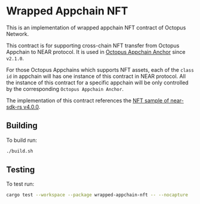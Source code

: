 # Wrapped Appchain NFT

This is an implementation of wrapped appchain NFT contract of Octopus Network.

This contract is for supporting cross-chain NFT transfer from Octopus Appchain to NEAR protocol. It is used in [Octopus Appchain Anchor](https://github.com/octopus-network/octopus-appchain-anchor) since `v2.1.0`.

For those Octopus Appchains which supports NFT assets, each of the `class id` in appchain will has one instance of this contract in NEAR protocol. All the instance of this contract for a specific appchain will be only controlled by the corresponding `Octopus Appchain Anchor`.

The implementation of this contract references the [NFT sample of near-sdk-rs v4.0.0](https://github.com/near/near-sdk-rs/tree/master/examples/non-fungible-token).

## Building

To build run:

```bash
./build.sh
```

## Testing

To test run:

```bash
cargo test --workspace --package wrapped-appchain-nft -- --nocapture
```
